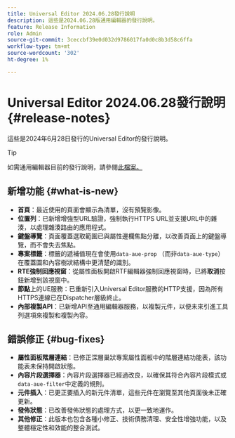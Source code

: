 ```yaml
---
title: Universal Editor 2024.06.28發行說明
description: 這些是2024.06.28版通用編輯器的發行說明。
feature: Release Information
role: Admin
source-git-commit: 3ceccbf39e0d032d9786017fa0d0c8b3d58c6ffa
workflow-type: tm+mt
source-wordcount: '302'
ht-degree: 1%

---
```



# Universal Editor 2024.06.28發行說明 {#release-notes}

這些是2024年6月28日發行的Universal Editor的發行說明。

>[!TIP]
>
>如需通用編輯器目前的發行說明，請參閱[此檔案。](/help/release-notes/universal-editor/current.md)

## 新增功能 {#what-is-new}

* **首頁**：最近使用的頁面會顯示為清單，沒有預覽影像。
* **位置列**：已新增增強型URL驗證，強制執行HTTPS URL並支援URL中的雜湊，以處理雜湊路由的應用程式。
* **鍵盤導覽**：頁面覆蓋選取範圍已與屬性邊欄焦點分離，以改善頁面上的鍵盤導覽，而不會失去焦點。
* **專案標籤**：標籤的遞補值現在會使用`data-aue-prop` （而非`data-aue-type`）在覆蓋圖和內容樹狀結構中更清楚的識別。
* **RTE強制回應視窗**：從屬性面板開啟RTF編輯器強制回應視窗時，已將&#x200B;**取消**&#x200B;按鈕新增到該視窗中。
* **節點**&#x200B;上的UE服務：已重新引入Universal Editor服務的HTTP支援，因為所有HTTPS連線已在Dispatcher層級終止。
* **內部複製API**：已新增API至通用編輯器服務，以複製元件，以便未來引進工具列選項來複製和複製內容。

## 錯誤修正 {#bug-fixes}

* **屬性面板階層連結**：已修正深層巢狀專案屬性面板中的階層連結功能表，該功能表未保持開啟狀態。
* **內容片段選擇器**：內容片段選擇器已經過改良，以確保其符合內容片段模式或`data-aue-filter`中定義的規則。
* **元件插入**：已更正要插入的新元件清單，這些元件在瀏覽至其他頁面後未正確更新。
* **發佈狀態**：已改善發佈狀態的處理方式，以更一致地運作。
* **其他修正**：此版本也包含各種小修正、技術債務清理、安全性增強功能，以及整體穩定性和效能的整合測試。
